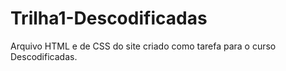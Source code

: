 # Trilha1-Descodificadas
Arquivo HTML e de CSS do site criado como tarefa para o curso Descodificadas.
